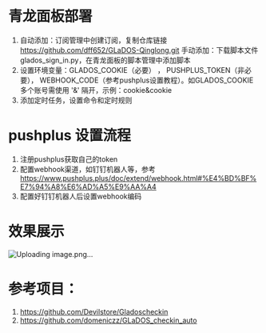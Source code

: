 # 青龙面板部署
1. 自动添加：订阅管理中创建订阅，复制仓库链接 https://github.com/dff652/GLaDOS-Qinglong.git  手动添加：下载脚本文件glados_sign_in.py，在青龙面板的脚本管理中添加脚本
2. 设置环境变量：GLADOS_COOKIE（必要） ， PUSHPLUS_TOKEN（非必要）， WEBHOOK_CODE（参考pushplus设置教程）。如GLADOS_COOKIE多个账号需使用 '&' 隔开，示例：cookie&cookie
3. 添加定时任务，设置命令和定时规则

# pushplus 设置流程
1. 注册pushplus获取自己的token
2. 配置webhook渠道，如钉钉机器人等，参考 https://www.pushplus.plus/doc/extend/webhook.html#%E4%BD%BF%E7%94%A8%E6%AD%A5%E9%AA%A4
3. 配置好钉钉机器人后设置webhook编码

# 效果展示
![Uploading image.png…]()



# 参考项目：
1. https://github.com/Devilstore/Gladoscheckin
2. https://github.com/domeniczz/GLaDOS_checkin_auto
